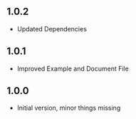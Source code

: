 ## 1.0.2

- Updated Dependencies

## 1.0.1

- Improved Example and Document File

## 1.0.0

- Initial version, minor things missing
